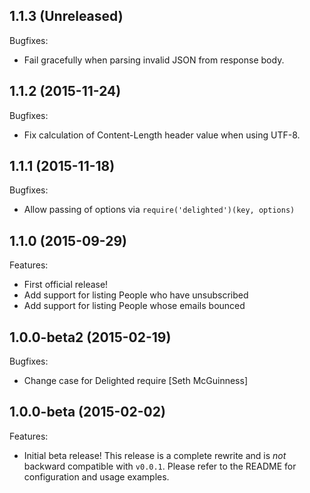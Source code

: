 ## 1.1.3 (Unreleased)

Bugfixes:

- Fail gracefully when parsing invalid JSON from response body.

## 1.1.2 (2015-11-24)

Bugfixes:

- Fix calculation of Content-Length header value when using UTF-8.

## 1.1.1 (2015-11-18)

Bugfixes:

- Allow passing of options via `require('delighted')(key, options)`

## 1.1.0 (2015-09-29)

Features:

- First official release!
- Add support for listing People who have unsubscribed
- Add support for listing People whose emails bounced

## 1.0.0-beta2 (2015-02-19)

Bugfixes:

- Change case for Delighted require [Seth McGuinness]

## 1.0.0-beta (2015-02-02)

Features:

- Initial beta release! This release is a complete rewrite and is *not* backward compatible with `v0.0.1`. Please refer to the README for configuration and usage examples.
